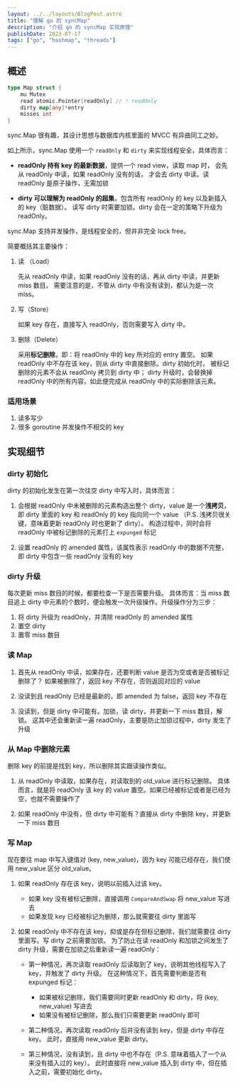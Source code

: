 ```yaml
---
layout: ../../layouts/BlogPost.astro
title: "理解 go 的 syncMap"
description: "介绍 go 的 syncMap 实现原理"
publishDate: 2023-07-17
tags: ["go", "hashmap", "threads"]
---
```



## 概述

```go
type Map struct {
	mu Mutex
	read atomic.Pointer[readOnly] // ! readOnly
	dirty map[any]*entry
	misses int
}
```

sync.Map 很有趣，其设计思想与数据库内核里面的 MVCC 有异曲同工之妙。

如上所示，sync.Map 使用一个 `readOnly` 和 `dirty` 来实现线程安全，具体而言：

- **readOnly 持有 key 的最新数据**，提供一个 read view，读取 map 时，
会先从 readOnly 中读，如果 readOnly 没有的话，
才会去 dirty 中读。读 readOnly 是原子操作，无需加锁

- **dirty 可以理解为 readOnly 的超集**，包含所有 readOnly 的 key 以及新插入的 key（脏数据）。
读写 dirty 时需要加锁。dirty 会在一定的策略下升级为 readOnly。

sync.Map 支持并发操作，是线程安全的，但并非完全 lock free。

简要概括其主要操作：

1. 读 （Load）
    
    先从 readOnly 中读，如果 readOnly 没有的话，再从 dirty 中读，并更新 miss 数目。
    需要注意的是，不管从 dirty 中有没有读到，都认为是一次 miss。
    
2. 写（Store）
    
    如果 key 存在，直接写入 readOnly，否则需要写入 dirty 中。
    
3. 删除（Delete）
    
    采用**标记删除**，即：将 readOnly 中的 key 所对应的 entry 置空。
    如果 readOnly 中不存在该 key，则从 dirty 中直接删除。dirty 初始化时，
    被标记删除的元素不会从 readOnly 拷贝到 dirty 中；
    dirty 升级时，会替换掉 readOnly 中的所有内容，如此便完成从 readOnly 中的实际删除该元素。
    

### 适用场景

1. 读多写少
2. 很多 goroutine 并发操作不相交的 key

## 实现细节

### dirty 初始化

dirty 的初始化发生在第一次往空 dirty 中写入时，具体而言：

1. 会根据 readOnly 中未被删除的元素构造出整个 dirty，value 是一个**浅拷贝**，
即 dirty 里面的 key 和 readOnly 的 key 指向同一个 value
（P.S. 浅拷贝很关键，意味着更新 readOnly 时也更新了 dirty）。
构造过程中，同时会将 readOnly 中被标记删除的元素打上 `expunged` 标记

2. 设置 readOnly 的 amended 属性，该属性表示 readOnly 中的数据不完整，
即 dirty 中包含一些 readOnly 没有的 key

### dirty 升级

每次更新 miss 数目的时候，都要检查一下是否需要升级。
具体而言：当 miss 数目追上 dirty 中元素的个数时，便会触发一次升级操作。升级操作分为三步：

1. 将 dirty 升级为 readOnly，并清除 readOnly 的 amended 属性
2. 置空 dirty
3. 置零 miss 数目

### 读 Map

1. 首先从 readOnly 中读，如果存在，还要判断 value 是否为空或者是否被标记删除了？
如果被删除了，返回 key 不存在，否则返回对应的 value

2. 没读到且 readOnly 已经是最新的，即 amended 为 false，返回 key 不存在

3. 没读到，但是 dirty 中可能有。加锁，读 dirty，并更新一下 miss 数目，解锁。
这其中还会重新读一遍 readOnly，主要是防止加锁过程中，dirty 发生了升级

### 从 Map 中删除元素

删除 key 的前提是找到 key，所以删除其实跟读操作类似。

1. 从 readOnly 中读取，如果存在，对读取到的 old_value 进行标记删除。
具体而言，就是将 readOnly 该 key 的 value 置空。如果已经被标记或者是已经为空，也就不需要操作了

2. 如果 readOnly 中没有，但 dirty 中可能有？直接从 dirty 中删除 key，并更新一下 miss 数目

### 写 Map

现在要往 map 中写入键值对 (key, new_value)，因为 key 可能已经存在，我们使用 new_value 区分 old_value。

1. 如果 readOnly 存在该 key，说明以前插入过该 key。
    - 如果 key 没有被标记删除，直接调用 `CompareAndSwap` 将 new_value 写进去
    - 如果发现 key 已经被标记为删除，那么就需要往 dirty 里面写

2. 如果 readOnly 中不存在该 key，抑或是存在但标记删除，我们就需要往 dirty 里面写。写 dirty 之前需要加锁。
为了防止在读 readOnly 和加锁之间发生了 dirty 升级，需要在加锁之后重新读一遍 readOnly：
    - 第一种情况，再次读取 readOnly 后读取到了 key，说明其他线程写入了 key，并触发了 dirty 升级。
    在这种情况下，首先需要判断是否有 expunged 标记：
        - 如果被标记删除，我们需要同时更新 readOnly 和 dirty，将 (key, new_value) 写进去
        - 如果没有被标记删除，那么我们只需要更新 readOnly 即可

    - 第二种情况，再次读取 readOnly 后并没有读到 key，但是 dirty 中存在 key。
    此时，直接用 new_value 更新 dirty。

    - 第三种情况，没有读到，且 dirty 中也不存在（P.S. 意味着插入了一个从来没有插入过的 key）。
    此时直接将 new_value 插入到 dirty 中，但在插入之前，需要初始化 dirty。
